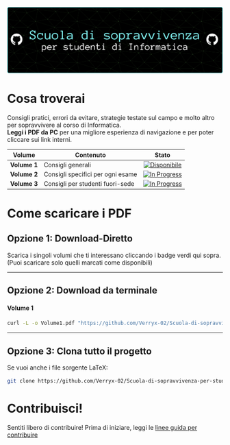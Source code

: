 ![Banner](assets/Banner-azzurro.png)

# Cosa troverai


Consigli pratici, errori da evitare, strategie testate sul campo e molto altro per sopravvivere al corso di Informatica.   
**Leggi i PDF da PC** per una migliore esperienza di navigazione e per poter cliccare sui link interni.

|Volume|Contenuto|Stato|
|---|---|---|
|**Volume 1**|Consigli generali|<div align="center">[![Disponibile](https://img.shields.io/badge/%20%20Disponibile%20%20-limegreen?style=flat-square&logo=github)](https://github.com/Verryx-02/Scuola-di-sopravvivenza-per-studenti-di-Informatica/raw/main/Volume1.pdf)</div>|
|**Volume 2**|Consigli specifici per ogni esame|<div align="center">[![In Progress](https://img.shields.io/badge/%20%20Work%20in%20Progress%20%20-darkred?style=flat-square)](https://github.com/Verryx-02/Scuola-di-sopravvivenza-per-studenti-di-Informatica/raw/main/Volume2.pdf)</div>|
|**Volume 3**|Consigli per studenti fuori-sede|<div align="center">[![In Progress](https://img.shields.io/badge/%20%20Work%20in%20Progress%20%20-darkred?style=flat-square)](https://github.com/Verryx-02/Scuola-di-sopravvivenza-per-studenti-di-Informatica/raw/main/Volume3.pdf)</div>|


# Come scaricare i PDF

## Opzione 1: Download-Diretto

Scarica i singoli volumi che ti interessano cliccando i badge verdi qui sopra. (Puoi scaricare solo quelli marcati come disponibili) 

---

## Opzione 2: Download da terminale

#### Volume 1

```bash
curl -L -o Volume1.pdf "https://github.com/Verryx-02/Scuola-di-sopravvivenza-per-studenti-di-Informatica/raw/main/Volume1.pdf"
```

---

## Opzione 3: Clona tutto il progetto

Se vuoi anche i file sorgente LaTeX:

```bash
git clone https://github.com/Verryx-02/Scuola-di-sopravvivenza-per-studenti-di-Informatica.git
```

# Contribuisci!

Sentiti libero di contribuire! Prima di iniziare, leggi le [linee guida per contribuire](https://github.com/Verryx-02/Scuola-di-sopravvivenza-per-studenti-di-Informatica/blob/main/CONTRIBUTING.md)